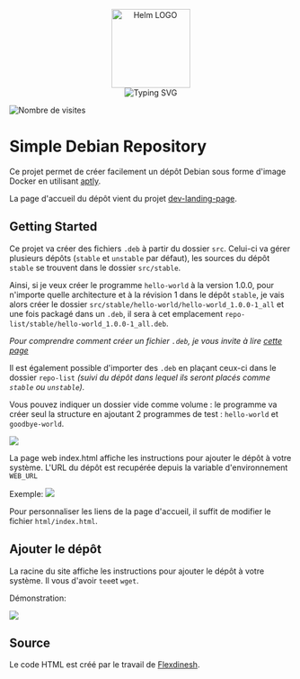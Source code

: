 <p align="center">
    <img src="https://avatars.githubusercontent.com/u/82603435?v=4" width="140px" alt="Helm LOGO"/>
    <br>
    <img src="https://readme-typing-svg.herokuapp.com?font=Fira+Code&pause=1000&vCenter=true&width=435&lines=Simple+Debian+Repository;Share+.deb+easily+on+your+hosts" alt="Typing SVG" />
</p>

![Nombre de visites](https://visitor-badge.deta.dev/badge?page_id=qjoly.debianrepo)


# Simple Debian Repository

Ce projet permet de créer facilement un dépôt Debian sous forme d'image Docker en utilisant [aptly](https://www.aptly.info/).

La page d'accueil du dépôt vient du projet [dev-landing-page](https://github.com/flexdinesh/dev-landing-page).


## Getting Started

Ce projet va créer des fichiers `.deb` à partir du dossier `src`. Celui-ci va gérer plusieurs dépôts (`stable` et `unstable` par défaut), les sources du dépôt `stable` se trouvent dans le dossier `src/stable`.

Ainsi, si je veux créer le programme `hello-world` à la version 1.0.0, pour n'importe quelle architecture et à la révision 1 dans le dépôt `stable`, je vais alors créer le dossier `src/stable/hello-world/hello-world_1.0.0-1_all` et une fois packagé dans un `.deb`, il sera à cet emplacement `repo-list/stable/hello-world_1.0.0-1_all.deb`. 

*Pour comprendre comment créer un fichier `.deb`, je vous invite à lire [cette page](https://thebidouilleur.xyz/docs/Adminsys/creer-deb)*

Il est également possible d'importer des `.deb` en plaçant ceux-ci dans le dossier `repo-list` *(suivi du dépôt dans lequel ils seront placés comme `stable` ou `unstable`).* 

Vous pouvez indiquer un dossier vide comme volume : le programme va créer seul la structure en ajoutant 2 programmes de test : `hello-world` et `goodbye-world`.

<a href="https://asciinema.org/a/N9JL3ih6jwoLJX4r58Y51NHlf" target="_blank"><img src="https://asciinema.org/a/N9JL3ih6jwoLJX4r58Y51NHlf.svg" /></a>

La page web index.html affiche les instructions pour ajouter le dépôt à votre système. L'URL du dépôt est recupérée depuis la variable d'environnement `WEB_URL`

Exemple: 
![](./web-pages.png)

Pour personnaliser les liens de la page d'accueil, il suffit de modifier le fichier `html/index.html`.

## Ajouter le dépôt

La racine du site affiche les instructions pour ajouter le dépôt à votre système. Il vous d'avoir `tee`et `wget`.

Démonstration: 

<a href="https://asciinema.org/a/a5ecxeDZjrK7X5uvnSmnFhv6W" target="_blank"><img src="https://asciinema.org/a/a5ecxeDZjrK7X5uvnSmnFhv6W.svg" /></a>

## Source

Le code HTML est créé par le travail de [Flexdinesh](https://github.com/flexdinesh/dev-landing-page).
